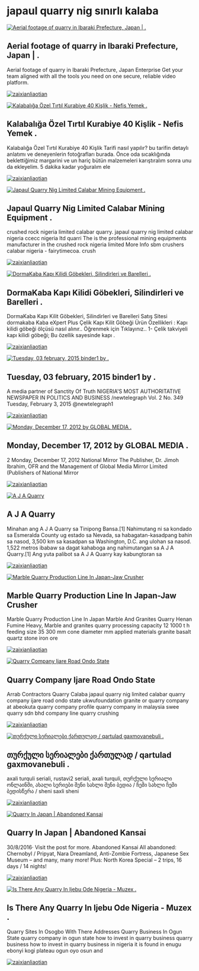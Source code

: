 # japaul quarry nig sınırlı kalaba
<a href="https://mnn.zoosnet.net/LR/Chatpre.aspx?id=MNN94995150&p=https://topgrinding.com/" target="_blank">![Aerial footage of quarry in Ibaraki Prefecture, Japan | .](https://github.com/technlg/images/blob/main/64.jpg)</a>
## Aerial footage of quarry in Ibaraki Prefecture, Japan | .
Aerial footage of quarry in Ibaraki Prefecture, Japan Enterprise Get your team aligned with all the tools you need on one secure, reliable video platform.
<a href="https://mnn.zoosnet.net/LR/Chatpre.aspx?id=MNN94995150&p=https://topgrinding.com/" target="_blank"><img src="https://github.com/technlg/images/raw/main/chat11.jpg" alt="zaixianliaotian"/></a><a href="//whatsapp.shibangsoft.com/WhatsApp.php" ><img src="https://github.com/technlg/images/raw/main/chat11.png" alt=""></a>
<a href="https://mnn.zoosnet.net/LR/Chatpre.aspx?id=MNN94995150&p=https://topgrinding.com/" target="_blank">![Kalabalığa Özel Tırtıl Kurabiye 40 Kişlik - Nefis Yemek .](https://github.com/technlg/images/blob/main/63.jpg)</a>
## Kalabalığa Özel Tırtıl Kurabiye 40 Kişlik - Nefis Yemek .
Kalabalığa Özel Tırtıl Kurabiye 40 Kişlik Tarifi nasıl yapılır? bu tarifin detaylı anlatımı ve deneyenlerin fotoğrafları burada. Önce oda sıcaklığında beklettiğimiz margarini ve un hariç bütün malzemeleri karıştıralım sonra unu da ekleyelim. 5 dakika kadar yoğuralım ele
<a href="https://mnn.zoosnet.net/LR/Chatpre.aspx?id=MNN94995150&p=https://topgrinding.com/" target="_blank"><img src="https://github.com/technlg/images/raw/main/chat11.jpg" alt="zaixianliaotian"/></a><a href="//whatsapp.shibangsoft.com/WhatsApp.php" ><img src="https://github.com/technlg/images/raw/main/chat11.png" alt=""></a>
<a href="https://mnn.zoosnet.net/LR/Chatpre.aspx?id=MNN94995150&p=https://topgrinding.com/" target="_blank">![Japaul Quarry Nig Limited Calabar Mining Equipment .](https://github.com/technlg/images/blob/main/53.jpg)</a>
## Japaul Quarry Nig Limited Calabar Mining Equipment .
crushed rock nigeria limited calabar quarry. japaul quarry nig limited calabar nigeria ccecc nigeria ltd quarri The is the professional mining equipments manufacturer in the crushed rock nigeria limited More Info sbm crushers calabar nigeria - fairytimecoa. crush
<a href="https://mnn.zoosnet.net/LR/Chatpre.aspx?id=MNN94995150&p=https://topgrinding.com/" target="_blank"><img src="https://github.com/technlg/images/raw/main/chat11.jpg" alt="zaixianliaotian"/></a><a href="//whatsapp.shibangsoft.com/WhatsApp.php" ><img src="https://github.com/technlg/images/raw/main/chat11.png" alt=""></a>
<a href="https://mnn.zoosnet.net/LR/Chatpre.aspx?id=MNN94995150&p=https://topgrinding.com/" target="_blank">![DormaKaba Kapı Kilidi Göbekleri, Silindirleri ve Barelleri .](https://github.com/technlg/images/blob/main/2.jpg)</a>
## DormaKaba Kapı Kilidi Göbekleri, Silindirleri ve Barelleri .
DormaKaba Kapı Kilit Göbekleri, Silindirleri ve Barelleri Satış Sitesi dormakaba Kaba eXpert Plus Çelik Kapı Kilit Göbeği Ürün Özellikleri : Kapı kilidi göbeği ölçüsü nasıl alınır.. Öğrenmek için Tıklayınız.. 1- Çelik takviyeli kapı kilidi göbeği; Bu özellik sayesinde kapı .
<a href="https://mnn.zoosnet.net/LR/Chatpre.aspx?id=MNN94995150&p=https://topgrinding.com/" target="_blank"><img src="https://github.com/technlg/images/raw/main/chat11.jpg" alt="zaixianliaotian"/></a><a href="//whatsapp.shibangsoft.com/WhatsApp.php" ><img src="https://github.com/technlg/images/raw/main/chat11.png" alt=""></a>
<a href="https://mnn.zoosnet.net/LR/Chatpre.aspx?id=MNN94995150&p=https://topgrinding.com/" target="_blank">![Tuesday, 03 february, 2015 binder1 by .](https://github.com/technlg/images/blob/main/21.jpg)</a>
## Tuesday, 03 february, 2015 binder1 by .
A media partner of Sanctity Of Truth NIGERIA'S MOST AUTHORITATIVE NEWSPAPER IN POLITICS AND BUSINESS /newtelegraph Vol. 2 No. 349 Tuesday, February 3, 2015 @newtelegraph1 
<a href="https://mnn.zoosnet.net/LR/Chatpre.aspx?id=MNN94995150&p=https://topgrinding.com/" target="_blank"><img src="https://github.com/technlg/images/raw/main/chat11.jpg" alt="zaixianliaotian"/></a><a href="//whatsapp.shibangsoft.com/WhatsApp.php" ><img src="https://github.com/technlg/images/raw/main/chat11.png" alt=""></a>
<a href="https://mnn.zoosnet.net/LR/Chatpre.aspx?id=MNN94995150&p=https://topgrinding.com/" target="_blank">![Monday, December 17, 2012 by GLOBAL MEDIA .](https://github.com/technlg/images/blob/main/53.jpg)</a>
## Monday, December 17, 2012 by GLOBAL MEDIA .
2 Monday, December 17, 2012 National Mirror The Publisher, Dr. Jimoh Ibrahim, OFR and the Management of Global Media Mirror Limited (Publishers of National Mirror 
<a href="https://mnn.zoosnet.net/LR/Chatpre.aspx?id=MNN94995150&p=https://topgrinding.com/" target="_blank"><img src="https://github.com/technlg/images/raw/main/chat11.jpg" alt="zaixianliaotian"/></a><a href="//whatsapp.shibangsoft.com/WhatsApp.php" ><img src="https://github.com/technlg/images/raw/main/chat11.png" alt=""></a>
<a href="https://mnn.zoosnet.net/LR/Chatpre.aspx?id=MNN94995150&p=https://topgrinding.com/" target="_blank">![A J A Quarry](https://github.com/technlg/images/blob/main/20.jpg)</a>
## A J A Quarry
Minahan ang A J A Quarry sa Tinipong Bansa.[1] Nahimutang ni sa kondado sa Esmeralda County ug estado sa Nevada, sa habagatan-kasadpang bahin sa nasod, 3,500 km sa kasadpan sa Washington, D.C. ang ulohan sa nasod. 1,522 metros ibabaw sa dagat kahaboga ang nahimutangan sa A J A Quarry.[1] Ang yuta palibot sa A J A Quarry kay kabungtoran sa 
<a href="https://mnn.zoosnet.net/LR/Chatpre.aspx?id=MNN94995150&p=https://topgrinding.com/" target="_blank"><img src="https://github.com/technlg/images/raw/main/chat11.jpg" alt="zaixianliaotian"/></a><a href="//whatsapp.shibangsoft.com/WhatsApp.php" ><img src="https://github.com/technlg/images/raw/main/chat11.png" alt=""></a>
<a href="https://mnn.zoosnet.net/LR/Chatpre.aspx?id=MNN94995150&p=https://topgrinding.com/" target="_blank">![Marble Quarry Production Line In Japan-Jaw Crusher](https://github.com/technlg/images/blob/main/41.jpg)</a>
## Marble Quarry Production Line In Japan-Jaw Crusher
Marble Quarry Production Line In Japan Marble And Granites Quarry Henan Fumine Heavy, Marble and granites quarry processing capacity 12 1000 t h feeding size 35 300 mm cone diameter mm applied materials granite basalt quartz stone iron ore 
<a href="https://mnn.zoosnet.net/LR/Chatpre.aspx?id=MNN94995150&p=https://topgrinding.com/" target="_blank"><img src="https://github.com/technlg/images/raw/main/chat11.jpg" alt="zaixianliaotian"/></a><a href="//whatsapp.shibangsoft.com/WhatsApp.php" ><img src="https://github.com/technlg/images/raw/main/chat11.png" alt=""></a>
<a href="https://mnn.zoosnet.net/LR/Chatpre.aspx?id=MNN94995150&p=https://topgrinding.com/" target="_blank">![Quarry Company Ijare Road Ondo State](https://github.com/technlg/images/blob/main/10.jpg)</a>
## Quarry Company Ijare Road Ondo State
Arrab Contractors Quarry Calaba japaul quarry nig limited calabar quarry company ijare road ondo state ukwufoundation granite or quarry company at abeokuta quarry company profile quarry company in malaysia swee quarry sdn bhd company line quarry crushing 
<a href="https://mnn.zoosnet.net/LR/Chatpre.aspx?id=MNN94995150&p=https://topgrinding.com/" target="_blank"><img src="https://github.com/technlg/images/raw/main/chat11.jpg" alt="zaixianliaotian"/></a><a href="//whatsapp.shibangsoft.com/WhatsApp.php" ><img src="https://github.com/technlg/images/raw/main/chat11.png" alt=""></a>
<a href="https://mnn.zoosnet.net/LR/Chatpre.aspx?id=MNN94995150&p=https://topgrinding.com/" target="_blank">![თურქული სერიალები ქართულად / qartulad gaxmovanebuli .](https://github.com/technlg/images/blob/main/36.jpg)</a>
## თურქული სერიალები ქართულად / qartulad gaxmovanebuli .
axali turquli seriali, rustavi2 seriali, axali turquli, თურქული სერიალი ონლაინში, ახალი სერიები შენი სახლი შენი ბედია / ჩემი სახლი ჩემი ბედისწერა / sheni saxli sheni 
<a href="https://mnn.zoosnet.net/LR/Chatpre.aspx?id=MNN94995150&p=https://topgrinding.com/" target="_blank"><img src="https://github.com/technlg/images/raw/main/chat11.jpg" alt="zaixianliaotian"/></a><a href="//whatsapp.shibangsoft.com/WhatsApp.php" ><img src="https://github.com/technlg/images/raw/main/chat11.png" alt=""></a>
<a href="https://mnn.zoosnet.net/LR/Chatpre.aspx?id=MNN94995150&p=https://topgrinding.com/" target="_blank">![Quarry In Japan | Abandoned Kansai](https://github.com/technlg/images/blob/main/52.jpg)</a>
## Quarry In Japan | Abandoned Kansai
30/8/2016· Visit the post for more. Abandoned Kansai All abandoned: Chernobyl / Pripyat, Nara Dreamland, Anti-Zombie Fortress, Japanese Sex Museum – and many, many more! Plus: North Korea Special – 2 trips, 16 days / 14 nights!
<a href="https://mnn.zoosnet.net/LR/Chatpre.aspx?id=MNN94995150&p=https://topgrinding.com/" target="_blank"><img src="https://github.com/technlg/images/raw/main/chat11.jpg" alt="zaixianliaotian"/></a><a href="//whatsapp.shibangsoft.com/WhatsApp.php" ><img src="https://github.com/technlg/images/raw/main/chat11.png" alt=""></a>
<a href="https://mnn.zoosnet.net/LR/Chatpre.aspx?id=MNN94995150&p=https://topgrinding.com/" target="_blank">![Is There Any Quarry In Ijebu Ode Nigeria - Muzex .](https://github.com/technlg/images/blob/main/8.jpg)</a>
## Is There Any Quarry In Ijebu Ode Nigeria - Muzex .
Quarry Sites In Osogbo With There Addresses Quarry Business In Ogun State quarry company in ogun state how to invest in quarry business quarry business how to invest in quarry business in nigeria it is found in enugu ebonyi kogi plateau ogun oyo osun and 
<a href="https://mnn.zoosnet.net/LR/Chatpre.aspx?id=MNN94995150&p=https://topgrinding.com/" target="_blank"><img src="https://github.com/technlg/images/raw/main/chat11.jpg" alt="zaixianliaotian"/></a><a href="//whatsapp.shibangsoft.com/WhatsApp.php" ><img src="https://github.com/technlg/images/raw/main/chat11.png" alt=""></a>
